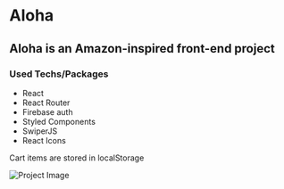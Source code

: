# Aloha

## Aloha is an Amazon-inspired front-end project 
### Used Techs/Packages
- React 
- React Router
- Firebase auth
- Styled Components 
- SwiperJS
- React Icons

Cart items are stored in localStorage

![Project Image](https://firebasestorage.googleapis.com/v0/b/image-gallery-610ea.appspot.com/o/users%2FGeorge-VCXtOV23v8bv667J0SkSr8OiQmm2%2Fgallery%2Faloha-two.vercel.app_.png?alt=media&token=7bfc17c8-276d-4845-91cb-7e05ff2e8dfe)
